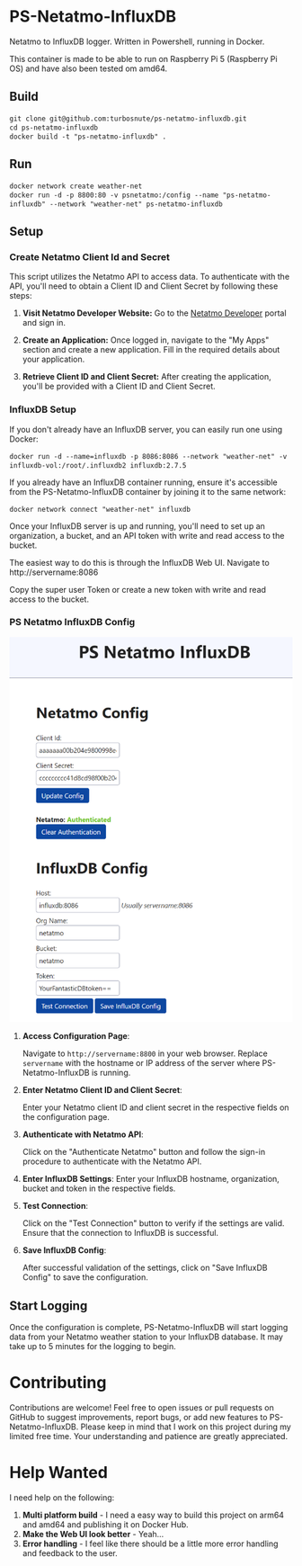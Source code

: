 # PS-Netatmo-InfluxDB
Netatmo to InfluxDB logger. Written in Powershell, running in Docker.

This container is made to be able to run on Raspberry Pi 5 (Raspberry Pi OS) and have also been tested om amd64.
 
## Build
```
git clone git@github.com:turbosnute/ps-netatmo-influxdb.git
cd ps-netatmo-influxdb
docker build -t "ps-netatmo-influxdb" .
```

## Run
```
docker network create weather-net
docker run -d -p 8800:80 -v psnetatmo:/config --name "ps-netatmo-influxdb" --network "weather-net" ps-netatmo-influxdb 
```

## Setup
### Create Netatmo Client Id and Secret
This script utilizes the Netatmo API to access data. To authenticate with the API, you'll need to obtain a Client ID and Client Secret by following these steps:

1. **Visit Netatmo Developer Website:** Go to the [Netatmo Developer](https://dev.netatmo.com) portal and sign in.

2. **Create an Application:** Once logged in, navigate to the "My Apps" section and create a new application. Fill in the required details about your application.

3. **Retrieve Client ID and Client Secret:** After creating the application, you'll be provided with a Client ID and Client Secret.

### InfluxDB Setup
If you don't already have an InfluxDB server, you can easily run one using Docker:
```
docker run -d --name=influxdb -p 8086:8086 --network "weather-net" -v influxdb-vol:/root/.influxdb2 influxdb:2.7.5
```

If you already have an InfluxDB container running, ensure it's accessible from the PS-Netatmo-InfluxDB container by joining it to the same network:
```
docker network connect "weather-net" influxdb
```
Once your InfluxDB server is up and running, you'll need to set up an organization, a bucket, and an API token with write and read access to the bucket.

The easiest way to do this is through the InfluxDB Web UI. Navigate to http://servername:8086

Copy the super user Token or create a new token with write and read access to the bucket.

### PS Netatmo InfluxDB Config
![WebUi Screenshot](https://raw.githubusercontent.com/turbosnute/ps-netatmo-influxdb/main/doc/webui.png)
1. **Access Configuration Page**:

   Navigate to `http://servername:8800` in your web browser. Replace `servername` with the hostname or IP address of the server where PS-Netatmo-InfluxDB is running.

2. **Enter Netatmo Client ID and Client Secret**:

   Enter your Netatmo client ID and client secret in the respective fields on the configuration page.

3. **Authenticate with Netatmo API**:

   Click on the "Authenticate Netatmo" button and follow the sign-in procedure to authenticate with the Netatmo API.

4. **Enter InfluxDB Settings**:
    Enter your InfluxDB hostname, organization, bucket and token in the respective fields.

   
5. **Test Connection**:

   Click on the "Test Connection" button to verify if the settings are valid. Ensure that the connection to InfluxDB is successful.

6. **Save InfluxDB Config**:

   After successful validation of the settings, click on "Save InfluxDB Config" to save the configuration.

## Start Logging

Once the configuration is complete, PS-Netatmo-InfluxDB will start logging data from your Netatmo weather station to your InfluxDB database. It may take up to 5 minutes for the logging to begin.

# Contributing
Contributions are welcome! Feel free to open issues or pull requests on GitHub to suggest improvements, report bugs, or add new features to PS-Netatmo-InfluxDB. Please keep in mind that I work on this project during my limited free time. Your understanding and patience are greatly appreciated.

# Help Wanted
I need help on the following:
1. **Multi platform build** - I need a easy way to build this project on arm64 and amd64 and publishing it on Docker Hub.
2. **Make the Web UI look better** - Yeah...
3. **Error handling** - I feel like there should be a little more error handling and feedback to the user. 